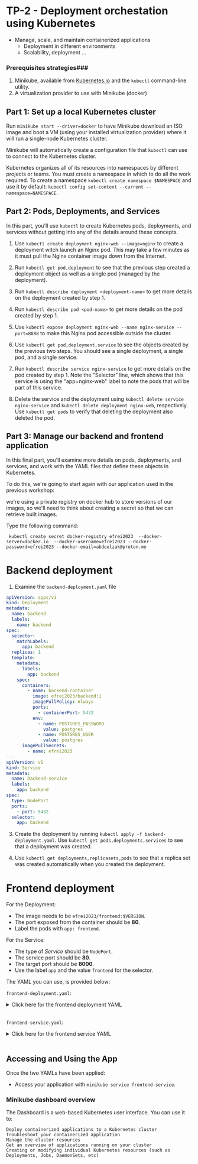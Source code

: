 # TP-2 - Deployment orchestation using Kubernetes #

* Manage, scale, and maintain containerized applications
  * Deployment in different environments
  * Scalability, deployment  ...

### Prerequisites strategies###

1. Minikube, available from [Kubernetes.io](https://kubernetes.io/fr/docs/tasks/tools/install-minikube/) and  the  `kubectl` command-line utility.
2. A virtualization provider to use with Minikube (docker)

## Part 1: Set up a local Kubernetes cluster

Run `minikube start --driver=docker` to have Minikube download an ISO image and boot a VM (using your installed virtualization provider) where it will run a single-node Kubernetes cluster.

Minikube will automatically create a configuration file that `kubectl` can use to connect to the Kubernetes cluster.

Kubernetes organizes all of its resources into namespaces by different projects or teams. You must create a namespace in which to do all the work required. 
To create a namespace `kubectl create namespace $NAMESPACE` and use it by default: `kubectl config set-context --current --namespace=NAMESPACE`.

## Part 2: Pods, Deployments, and Services

In this part, you'll use `kubectl` to create Kubernetes pods, deployments, and services without getting into any of the details around these concepts.

1. Use `kubectl create deployment nginx-web --image=nginx` to create a deployment witch launch an Nginx pod. This may take a few minutes as it must pull the Nginx container image down from the Internet.

2. Run `kubectl get pod,deployment` to see that the previous step created a deployment object as well as a single pod (managed by the deployment).

3. Run `kubectl describe deployment <deployment-name>` to get more details on the deployment created by step 1.

4. Run `kubectl describe pod <pod-name>` to get more details on the pod created by step 1.

5. Use `kubectl expose deployment nginx-web --name nginx-service --port=8888` to make this Nginx pod accessible outside the cluster.

6. Use `kubectl get pod,deployment,service` to see the objects created by the previous two steps. You should see a single deployment, a single pod, and a single service.

7. Run `kubectl describe service nginx-service` to get more details on the pod created by step 1. Note the "Selector" line, which shows that this service is using the "app=nginx-web" label to note the pods that will be part of this service.

8. Delete the service and the deployment using `kubectl delete service nginx-service` and `kubectl delete deployment nginx-web`, respectively. Use `kubectl get pods` to verify that deleting the deployment also deleted the pod.

## Part 3: Manage our backend and frontend application

In this final part, you'll examine more details on pods, deployments, and services, and work with the YAML files that define these objects in Kubernetes.

To do this, we're going to start again with our application used in the previous workshop:

we're using a private registry on docker hub to store versions of our images, so we'll need to think about creating a secret so that we can retrieve built images.

Type the following command:

```console
 kubectl create secret docker-registry efrei2023  --docker-server=docker.io  --docker-username=efrei2023 --docker-password=efrei2023 --docker-email=abdoulzak@proton.me
```

# Backend deployment

1. Examine the `backend-deployment.yaml` file

```yaml
apiVersion: apps/v1
kind: Deployment
metadata:
  name: backend
  labels:
    name: backend
spec:
  selector:
    matchLabels:
      app: backend
  replicas: 1
  template:
    metadata:
      labels:
        app: backend
    spec:
      containers:
        - name: backend-container
          image: efrei2023/backend:1
          imagePullPolicy: Always
          ports:
            - containerPort: 5432
          env:
            - name: POSTGRES_PASSWORD
              value: postgres
            - name: POSTGRES_USER
              value: postgres
      imagePullSecrets:
        - name: efrei2023 
---
apiVersion: v1
kind: Service
metadata:
  name: backend-service
  labels:
    app: backend
spec:
  type: NodePort
  ports:
    - port: 5432
  selector:
    app: backend

```

3. Create the deployment by running `kubectl apply -f backend-deployment.yaml`. Use `kubectl get pods,deployments,services` to see that a deployment was created.

8. Use `kubectl get deployments,replicasets,pods` to see that a replica set was created automatically when you created the deployment.

# Frontend deployment

For the Deployment:

* The image needs to be `efrei2023/frontend:$VERSION`.
* The port exposed from the container should be **80**.
* Label the pods with `app: frontend`.

For the Service:

* The type of _Service_ should be `NodePort`.
* The service port should be **80**.
* The target port should be **8000**.
* Use the label `app` and the value `frontend` for the selector.

The YAML you can use, is provided below:

`frontend-deployment.yaml`:

<details markdown="1">
<summary>Click here for the frontend deployment YAML</summary>

```yaml
apiVersion: apps/v1
kind: Deployment
metadata:
  name: frontend
  labels:
    name: frontend
spec:
  selector:
    matchLabels:
      app: frontend
  replicas: 1
  template:
    metadata:
      labels:
        app: frontend
    spec:
      containers:
        - name: frontend
          image: efrei2023/frontend:1
          ports:
            - name: http
              containerPort: 80
          imagePullPolicy: Always
      imagePullSecrets:
        - name: efrei2023
```

</details>
</br>

`frontend-service.yaml`:

<details markdown="1">
<summary>Click here for the frontend service YAML</summary>

```yaml
apiVersion: v1
kind: Service
metadata:
  name: frontend-service
  labels:
    name: frontend
spec:
  type: NodePort
  ports:
    - name: http
      port: 8000
      targetPort: http
  selector:
    app: frontend
```

</details>
</br>

## Accessing and Using the App

Once the two YAMLs have been applied:

* Access your application with `minikube service frontend-service`.

### Minikube dashboard overview ###

The Dashboard is a web-based Kubernetes user interface. You can use it to:

    Deploy containerized applications to a Kubernetes cluster
    Troubleshoot your containerized application
    Manage the cluster resources
    Get an overview of applications running on your cluster
    Creating or modifying individual Kubernetes resources (such as Deployments, Jobs, DaemonSets, etc)
